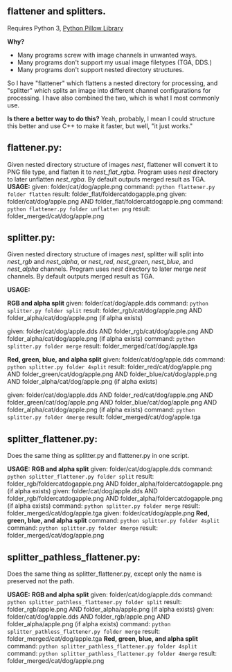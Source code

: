 ## flattener and splitters.

Requires Python 3, [Python Pillow Library](https://pillow.readthedocs.io/en/stable/installation.html)

**Why?**

 - Many programs screw with image channels in unwanted ways.
 - Many programs don't support my usual image filetypes (TGA, DDS.) 
 - Many programs don't support nested directory structures.

So I have "flattener" which flattens a nested directory for processing, and "splitter" which splits an image into different channel configurations for processing. I have also combined the two, which is what I most commonly use.

**Is there a better way to do this?**
Yeah, probably, I mean I could structure this better and use C++ to make it faster, but well, "it just works."

## flattener.py:

Given nested directory structure of images *nest*, flattener will convert it to PNG file type, and flatten it to *nest_flat_rgba*. Program uses *nest* directory to later unflatten *nest_rgba*. By default outputs merged result as TGA.
**USAGE:** 
given: folder/cat/dog/apple.png
command: `python flattener.py folder flatten`
result: folder_flat/foldercatdogapple.png
given: folder/cat/dog/apple.png AND folder_flat/foldercatdogapple.png
command: `python flattener.py folder unflatten png`
result: folder_merged/cat/dog/apple.png

## splitter.py:

Given nested directory structure of images *nest*, splitter will split into *nest_rgb* and *nest_alpha*, or *nest_red*, *nest_green*, *nest_blue*, and *nest_alpha* channels. Program uses *nest* directory to later merge *nest* channels. By default outputs merged result as TGA.

**USAGE:**

**RGB and alpha split**
given: folder/cat/dog/apple.dds
command: `python splitter.py folder split`
result: folder_rgb/cat/dog/apple.png AND folder_alpha/cat/dog/apple.png (if alpha exists)

given: folder/cat/dog/apple.dds AND folder_rgb/cat/dog/apple.png AND folder_alpha/cat/dog/apple.png (if alpha exists)
command: `python splitter.py folder merge`
result: folder_merged/cat/dog/apple.tga

**Red, green, blue, and alpha split**
given: folder/cat/dog/apple.dds
command: `python splitter.py folder 4split`
result: folder_red/cat/dog/apple.png AND folder_green/cat/dog/apple.png AND folder_blue/cat/dog/apple.png AND folder_alpha/cat/dog/apple.png (if alpha exists)

given: folder/cat/dog/apple.dds AND folder_red/cat/dog/apple.png AND folder_green/cat/dog/apple.png AND folder_blue/cat/dog/apple.png AND folder_alpha/cat/dog/apple.png (if alpha exists)
command: `python splitter.py folder 4merge`
result: folder_merged/cat/dog/apple.tga

## splitter_flattener.py:

Does the same thing as splitter.py and flattener.py in one script.

**USAGE:**
**RGB and alpha split**
given: folder/cat/dog/apple.dds
command: `python splitter_flattener.py folder split`
result: folder_rgb/foldercatdogapple.png AND folder_alpha/foldercatdogapple.png (if alpha exists)
given: folder/cat/dog/apple.dds AND folder_rgb/foldercatdogapple.png AND folder_alpha/foldercatdogapple.png (if alpha exists)
command: `python splitter.py folder merge`
result: folder_merged/cat/dog/apple.tga
given: folder/cat/dog/apple.png
**Red, green, blue, and alpha split**
command: `python splitter.py folder 4split`
command: `python splitter.py folder 4merge`
result: folder_merged/cat/dog/apple.png

## splitter_pathless_flattener.py:

Does the same thing as splitter_flattener.py, except only the name is preserved not the path.

**USAGE:**
**RGB and alpha split**
given: folder/cat/dog/apple.dds
command: `python splitter_pathless_flattener.py folder split`
result: folder_rgb/apple.png AND folder_alpha/apple.png (if alpha exists)
given: folder/cat/dog/apple.dds AND folder_rgb/apple.png AND folder_alpha/apple.png (if alpha exists)
command: `python splitter_pathless_flattener.py folder merge`
result: folder_merged/cat/dog/apple.tga
**Red, green, blue, and alpha split**
command: `python splitter_pathless_flattener.py folder 4split`
command: `python splitter_pathless_flattener.py folder 4merge`
result: folder_merged/cat/dog/apple.png
